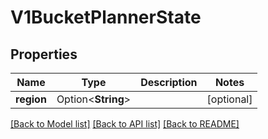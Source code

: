 # V1BucketPlannerState

## Properties

Name | Type | Description | Notes
------------ | ------------- | ------------- | -------------
**region** | Option<**String**> |  | [optional]

[[Back to Model list]](../README.md#documentation-for-models) [[Back to API list]](../README.md#documentation-for-api-endpoints) [[Back to README]](../README.md)


